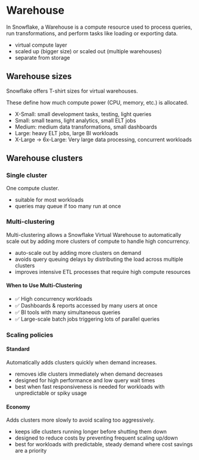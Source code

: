 # Warehouse

In Snowflake, a Warehouse is a compute resource used to process queries, run transformations, and perform tasks like loading or exporting data.

- virtual compute layer
- scaled up (bigger size) or scaled out (multiple warehouses)
- separate from storage

## Warehouse sizes

Snowflake offers T-shirt sizes for virtual warehouses.

These define how much compute power (CPU, memory, etc.) is allocated.

- X-Small: small development tasks, testing, light queries
- Small: small teams, light analytics, small ELT jobs
- Medium: medium data transformations, small dashboards
- Large: heavy ELT jobs, large BI workloads
- X-Large -> 6x-Large: Very large data processing, concurrent workloads

## Warehouse clusters

### Single cluster

One compute cluster.

- suitable for most workloads
- queries may queue if too many run at once

### Multi-clustering

Multi-clustering allows a Snowflake Virtual Warehouse to automatically scale out by adding more clusters of compute to handle high concurrency.

- auto-scale out by adding more clusters on demand
- avoids query queuing delays by distributing the load across multiple clusters
- improves intensive ETL processes that require high compute resources

#### When to Use Multi-Clustering

- ✅ High concurrency workloads
- ✅ Dashboards & reports accessed by many users at once
- ✅ BI tools with many simultaneous queries
- ✅ Large-scale batch jobs triggering lots of parallel queries

### Scaling policies

#### Standard

Automatically adds clusters quickly when demand increases.

- removes idle clusters immediately when demand decreases
- designed for high performance and low query wait times
- best when fast responsiveness is needed for workloads with unpredictable or spiky usage

#### Economy

Adds clusters more slowly to avoid scaling too aggressively.

- keeps idle clusters running longer before shutting them down
- designed to reduce costs by preventing frequent scaling up/down
- best for workloads with predictable, steady demand where cost savings are a priority

